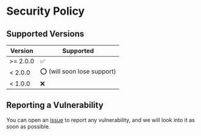 # Security Policy

## Supported Versions

| Version   | Supported          |
| -------   | ------------------ |
| >= 2.0.0   | ✅ |
| < 2.0.0   | ⭕ (will soon lose support)                |
| < 1.0.0   | :x:                |

## Reporting a Vulnerability

You can open an [issue](https://github.com/warrior-guys/musical-memory/issues) to report any vulnerability, and we will look into it as soon as possible.
